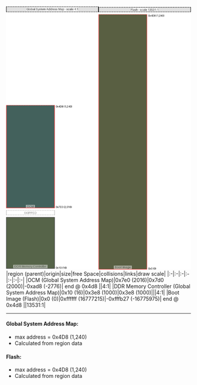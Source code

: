![memory map diagram](A7_region_exceeds_height-no_maxaddress_set_diagram.png)
|region (parent)|origin|size|free Space|collisions|links|draw scale|
|:-|:-|:-|:-|:-|:-|:-|
|<span style='color:(5, 45, 38)'>OCM (Global System Address Map)</span>|0x7e0 (2016)|0x7d0 (2000)|-0xad8 (-2776)| end @ 0x4d8 ||4:1|
|<span style='color:(30, 49, 13)'>DDR Memory Controller (Global System Address Map)</span>|0x10 (16)|0x3e8 (1000)|0x3e8 (1000)|||4:1|
|<span style='color:(35, 42, 4)'>Boot Image (Flash)</span>|0x0 (0)|0xffffff (16777215)|-0xfffb27 (-16775975)| end @ 0x4d8 ||13531:1|

---
#### Global System Address Map:
- max address = 0x4D8 (1,240)
- Calculated from region data
#### Flash:
- max address = 0x4D8 (1,240)
- Calculated from region data